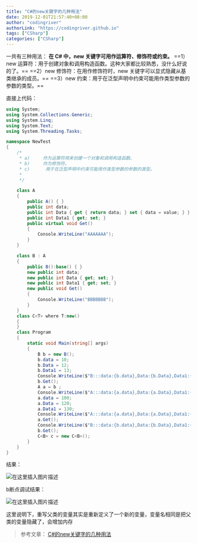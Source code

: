 ```yaml
---
title: "C#的new关键字的几种用法"
date: 2019-12-01T21:57:40+08:00
author: "codingriver"
authorLink: "https://codingriver.github.io"
tags: ["CSharp"]
categories: ["CSharp"]
---
```


<!--more-->



一共有三种用法：
**在 C# 中，new 关键字可用作运算符、修饰符或约束。**
==1）new 运算符：用于创建对象和调用构造函数。这种大家都比较熟悉，没什么好说的了。==
==2）new 修饰符：在用作修饰符时，new 关键字可以显式隐藏从基类继承的成员。==
==3）new 约束：用于在泛型声明中约束可能用作类型参数的参数的类型。==

直接上代码：
```csharp
using System;
using System.Collections.Generic;
using System.Linq;
using System.Text;
using System.Threading.Tasks;

namespace NewTest
{
    /*
     * a)     作为运算符用来创建一个对象和调用构造函数。
     * b)     作为修饰符。
     * c)      用于在泛型声明中约束可能用作类型参数的参数的类型。
     * 
     */

    class A
    {
        public A() { }
        public int data;
        public int Data { get { return data; } set { data = value; } }
        public int Data1 { get; set; }
        public virtual void Get()
        {
            Console.WriteLine("AAAAAAA");
        }
    }

    class B : A
    {
        public B():base() { }
        new public int data;
        new public int Data { get; set; }
        new public int Data1 { get; set; }
        new public void Get()
        {
            Console.WriteLine("BBBBBBB");
        }
    }
    class C<T> where T:new()
    {
    }
    class Program
    {
        static void Main(string[] args)
        {
            B b = new B();
            b.data = 10;
            b.Data = 12;
            b.Data1 = 13;
            Console.WriteLine($"B:::data:{b.data},Data:{b.Data},Data1:{b.Data1}");
            b.Get();
            A a = b ;
            Console.WriteLine($"A:::data:{a.data},Data:{a.Data},Data1:{a.Data1}");
            a.data = 100;
            a.Data = 120;
            a.Data1 = 130;
            Console.WriteLine($"A:::data:{a.data},Data:{a.Data},Data1:{a.Data1}");
            a.Get();
            Console.WriteLine($"B:::data:{b.data},Data:{b.Data},Data1:{b.Data1}");
            b.Get();
            C<B> c = new C<B>();
        }
    }
}

```
结果：

  

![在这里插入图片描述](https://img-blog.csdnimg.cn/20181102170340640.png)  


b断点调试结果：

  

![在这里插入图片描述](https://img-blog.csdnimg.cn/20181102170532964.png?x-oss-process=image/watermark,type_ZmFuZ3poZW5naGVpdGk,shadow_10,text_aHR0cHM6Ly9ibG9nLmNzZG4ubmV0L2NvZGluZ3JpdmVy,size_16,color_FFFFFF,t_70)  


这里说明下，重写父类的变量其实是重新定义了一个新的变量，变量名相同是把父类的变量隐藏了，会增加内存

>参考文章：
>[C#的new关键字的几种用法](https://www.cnblogs.com/lzxboke/p/8414776.html)